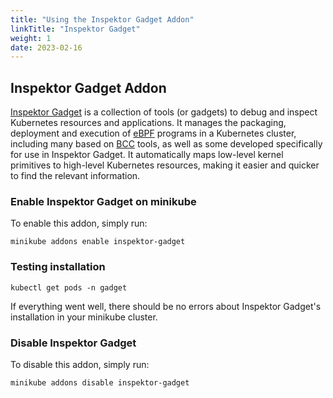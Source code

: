```yaml
---
title: "Using the Inspektor Gadget Addon"
linkTitle: "Inspektor Gadget"
weight: 1
date: 2023-02-16
---
```


## Inspektor Gadget Addon

[Inspektor Gadget](https://github.com/inspektor-gadget/inspektor-gadget)  is a collection of tools (or gadgets) to debug and inspect Kubernetes resources and applications. It manages the packaging, deployment and execution of [eBPF](https://ebpf.io/) programs in a Kubernetes cluster, including many based on [BCC](https://github.com/iovisor/bcc) tools, as well as some developed specifically for use in Inspektor Gadget. It automatically maps low-level kernel primitives to high-level Kubernetes resources, making it easier and quicker to find the relevant information.

### Enable Inspektor Gadget on minikube

To enable this addon, simply run:
```shell script
minikube addons enable inspektor-gadget
```

### Testing installation

```shell script
kubectl get pods -n gadget
```

If everything went well, there should be no errors about Inspektor Gadget's installation in your minikube cluster.

### Disable Inspektor Gadget

To disable this addon, simply run:

```shell script
minikube addons disable inspektor-gadget
```
